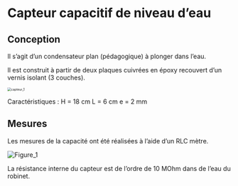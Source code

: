 # Capteur capacitif de niveau d’eau

## Conception

Il s’agit d’un condensateur plan (pédagogique) à plonger dans l’eau.

Il est construit à partir de deux plaques cuivrées en époxy recouvert d’un vernis isolant (3 couches).

<img src="/home/david/PRO/Github/microcontroleurs/capteurs/niveau_eau_capacitif/images/capteur_1.jpg" alt="capteur_1" style="zoom:50%;" />



Caractéristiques :	H = 18 cm	L = 6 cm	e =  2 mm

## Mesures

Les mesures de la capacité ont été réalisées à l’aide d’un RLC mètre.

![Figure_1](/home/david/PRO/Github/microcontroleurs/capteurs/niveau_eau_capacitif/mesures/Figure_1.png)

La résistance interne du capteur est de l’ordre de 10 MOhm dans de l’eau du robinet.